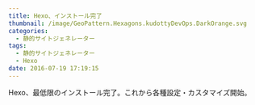 ```yaml
---
title: Hexo、インストール完了
thumbnail: /image/GeoPattern.Hexagons.kudottyDevOps.DarkOrange.svg
categories:
  - 静的サイトジェネレーター
tags:
  - 静的サイトジェネレーター
  - Hexo
date: 2016-07-19 17:19:15
---
```


Hexo、最低限のインストール完了。これから各種設定・カスタマイズ開始。
